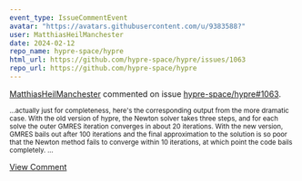 ```yaml
---
event_type: IssueCommentEvent
avatar: "https://avatars.githubusercontent.com/u/9383588?"
user: MatthiasHeilManchester
date: 2024-02-12
repo_name: hypre-space/hypre
html_url: https://github.com/hypre-space/hypre/issues/1063
repo_url: https://github.com/hypre-space/hypre
---
```


<a href='https://github.com/MatthiasHeilManchester' target='_blank'>MatthiasHeilManchester</a> commented on issue <a href='https://github.com/hypre-space/hypre/issues/1063' target='_blank'>hypre-space/hypre#1063</a>.

<small>...actually just for completeness, here's the corresponding output from the more dramatic case. With the old version of hypre, the Newton solver takes three steps, and for each solve the outer GMRES iteration converges in about 20 iterations. With the new version, GMRES bails out after 100 iterations and the final approximation to the solution is so poor that the Newton method fails to converge within 10 iterations, at which point the code bails completely. ...</small>

<a href='https://github.com/hypre-space/hypre/issues/1063' target='_blank'>View Comment</a>
